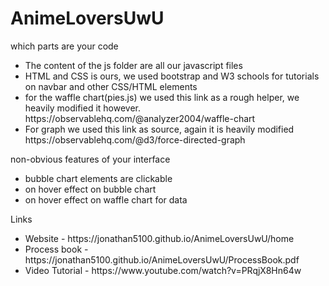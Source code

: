 # AnimeLoversUwU

which parts are your code
<ul>
  <li>The content of the js folder are all our javascript files </li>
    <li> HTML and CSS is ours, we used bootstrap and W3 schools for tutorials on navbar
    and other CSS/HTML elements</li>
    <li> for the waffle chart(pies.js) we used this link as a rough helper, we heavily modified it however.
        https://observablehq.com/@analyzer2004/waffle-chart </li>
    <li>For graph we used this link as source, again it is heavily modified https://observablehq.com/@d3/force-directed-graph </li>
</ul>

non-obvious features of your interface
<ul>
    <li>bubble chart elements are clickable</li>
    <li>on hover effect on bubble chart</li>
    <li>on hover effect on waffle chart for data</li>
</ul>
Links 
    <ul>
    <li>Website -  https://jonathan5100.github.io/AnimeLoversUwU/home</li>
    <li>Process book - https://jonathan5100.github.io/AnimeLoversUwU/ProcessBook.pdf</li>
   <li> Video Tutorial - https://www.youtube.com/watch?v=PRqjX8Hn64w </li>
    </ul>

